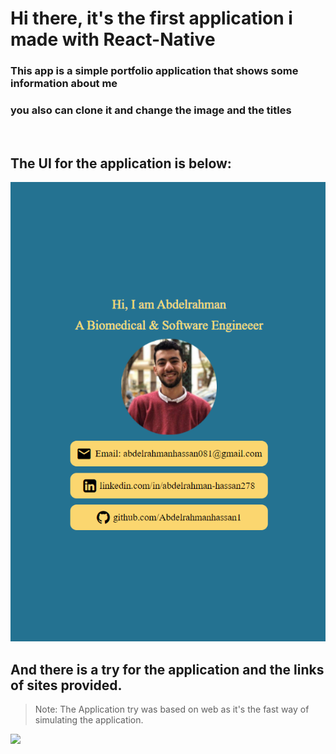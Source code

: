 # Hi there, it's the first application i made with React-Native

### This app is a simple portfolio application that shows some information about me

### you also can clone it and change the image and the titles

<br>

## <strong>The UI for the application is below:</strong>

<img src="./README assets/react native app .png">

## <strong>And there is a try for the application and the links of sites provided.</strong>

> Note: The Application try was based on web as it's the fast way of simulating the application.

<img src="./README assets/react native Project.gif">
